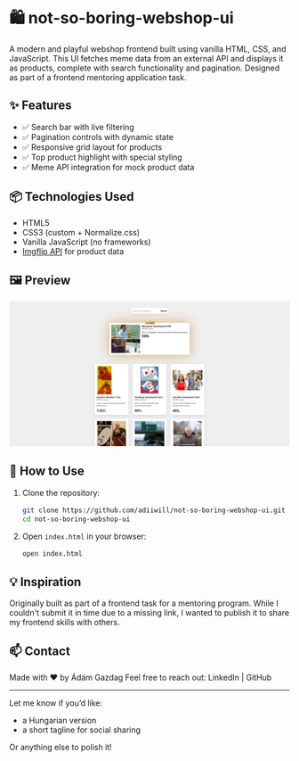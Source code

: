 # 🛍️ not-so-boring-webshop-ui

A modern and playful webshop frontend built using vanilla HTML, CSS, and JavaScript. This UI fetches meme data from an external API and displays it as products, complete with search functionality and pagination. Designed as part of a frontend mentoring application task.

## ✨ Features

- ✅ Search bar with live filtering
- ✅ Pagination controls with dynamic state
- ✅ Responsive grid layout for products
- ✅ Top product highlight with special styling
- ✅ Meme API integration for mock product data

## 📦 Technologies Used

- HTML5
- CSS3 (custom + Normalize.css)
- Vanilla JavaScript (no frameworks)
- [Imgflip API](https://api.imgflip.com/get_memes) for product data

## 🖼️ Preview

![screenshot](screenshot.png)

## 🚀 How to Use

1. Clone the repository:
   ```bash
   git clone https://github.com/adiiwill/not-so-boring-webshop-ui.git
   cd not-so-boring-webshop-ui
   ```
2. Open `index.html` in your browser:
   ```bash
   open index.html
   ```

## 💡 Inspiration

Originally built as part of a frontend task for a mentoring program. While I couldn't submit it in time due to a missing link, I wanted to publish it to share my frontend skills with others.

## 📫 Contact

Made with ❤️ by Ádám Gazdag
Feel free to reach out: LinkedIn | GitHub

---

Let me know if you’d like:
- a Hungarian version
- a short tagline for social sharing

Or anything else to polish it!
